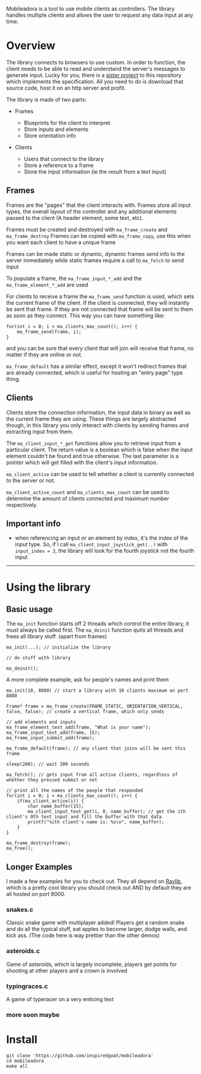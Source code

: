 Mobileadora is a tool to use mobile clients as controllers. The library handles multiple clients and allows the user to request any data input at any time. 

# Overview
The library connects to browsers to use custom. In order to function, the client needs to be able to read and understand the server's messages to generate input. Lucky for you, there is a [sister project](https://github.com/InspiredGoat/MobileadoraClient) to this repository which implements the specification. All you need to do is download that source code, host it on an http server and profit.

The library is made of two parts:

- Frames
	- Blueprints for the client to interpret
	- Store inputs and elements
	- Store orientation info

- Clients
	- Users that connect to the library
	- Store a reference to a frame
	- Store the input information (ie the result from a text input)


## Frames
Frames are the "pages" that the client interacts with. Frames store all input types, the overall layout of the controller and any additional elements passed to the client (A header element, some text, etc).


Frames must be created and destroyed with `ma_frame_create` and `ma_frame_destroy`
Frames can be copied with `ma_frame_copy`, use this when you want each client to have a unique frame


Frames can be made static or dynamic, dynamic frames send info to the server immediately while static frames require a call to `ma_fetch` to send input

To populate a frame, the `ma_frame_input_*_add` and the `ma_frame_element_*_add` are used 

For clients to receive a frame the `ma_frame_send` function is used, which sets the current frame of the client. If the client is connected, they will instantly be sent that frame. If they are not connected that frame will be sent to them as soon as they connect. This way you can have something like:
```
for(int i = 0; i < ma_clients_max_count(); i++) {
	ma_frame_send(frame, i);
}
```
and you can be sure that every client that will join will receive that frame, no matter if they are online or not.

`ma_frame_default` has a similar effect, except it won't redirect frames that are already connected, which is useful for hosting an "entry page" type thing.


## Clients
Clients store the connection information, the input data in binary as well as the current frame they are using. These things are largely abstracted though, in this library you only interact with clients by sending frames and extracting input from them.

The `ma_client_input_*_get` functions allow you to retrieve input from a particular client. The return value is a boolean which is false when the input element couldn't be found and true otherwise. The last parameter is a pointer which will get filled with the client's input information.

`ma_client_active` can be used to tell whether a client is currently connected to the server or not.

`ma_client_active_count` and `ma_clients_max_count` can be used to determine the amount of clients connected and maximum number respectively.


## Important info
- when referencing an input or an element by index, it's the index of the input type. So, if I call `ma_client_input_joystick_get(..)` with `input_index = 3`, the library will look for the fourth joystick not the fourth input

---

# Using the library

## Basic usage

The `ma_init` function starts off 2 threads which control the entire library, it must always be called first.
The `ma_deinit` function quits all threads and frees all library stuff. (apart from frames)
```
ma_init(...); // initialize the library

// do stuff with library

ma_deinit();
```

A more complete example, ask for people's names and print them
```
ma_init(10, 8080) // start a library with 10 clients maximum on port 8080

Frame* frame = ma_frame_create(FRAME_STATIC, ORIENTATION_VERTICAL, false, false); // create a vertical frame, which only sends 

// add elements and inputs
ma_frame_element_text_add(frame, "What is your name");
ma_frame_input_text_add(frame, 15);
ma_frame_input_submit_add(frame);

ma_frame_default(frame); // any client that joins will be sent this frame

sleep(200); // wait 200 seconds

ma_fetch(); // gets input from all active clients, regardless of whether they pressed submit or not

// print all the names of the people that responded
for(int i = 0; i < ma_clients_max_count(); i++) {
	if(ma_client_active(i)) {
		char name_buffer[15];
		ma_client_input_text_get(i, 0, name_buffer); // get the ith client's 0th text input and fill the buffer with that data
		printf("%ith client's name is: %s\n", name_buffer);
	}
}

ma_frame_destroy(frame);
ma_free();
```



## Longer Examples
I made a few examples for you to check out. They all depend on [Raylib](https://www.raylib.com/), which is a pretty cool library you should check out AND by default they are all hosted on port 8000.

### snakes.c
Classic snake game with multiplayer added! Players get a random snake and do all the typical stuff, eat apples to become larger, dodge walls, and kick ass. (The code here is way prettier than the other demos)

### asteroids.c
Game of asteroids, which is largely incomplete, players get points for shooting at other players and a crown is involved

### typingraces.c
A game of typeracer on a very enticing text

### more soon maybe


# Install

```
git clone 'https://github.com/inspiredgoat/mobileadora'
cd mobileadora
make all
```




